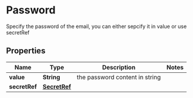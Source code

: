

# Password

Specify the password of the email, you can either sepcify it in value or use secretRef

## Properties

| Name | Type | Description | Notes |
|------------ | ------------- | ------------- | -------------|
|**value** | **String** | the password content in string |  |
|**secretRef** | [**SecretRef**](SecretRef.md) |  |  |



